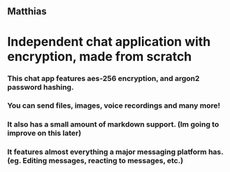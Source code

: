 ## Matthias

# Independent chat application with encryption, made from scratch

### This chat app features aes-256 encryption, and argon2 password hashing.
### You can send files, images, voice recordings and many more!
### It also has a small amount of markdown support. (Im going to improve on this later)
### It features almost everything a major messaging platform has. (eg. Editing messages, reacting to messages, etc.)
